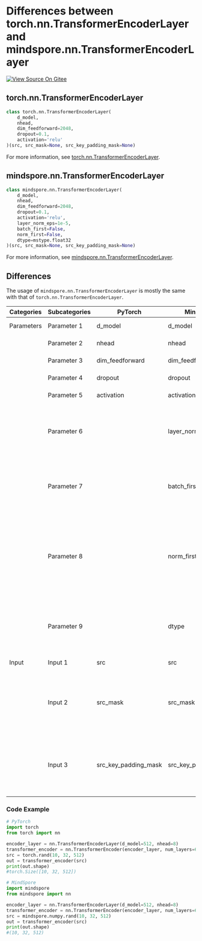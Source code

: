 # Differences between torch.nn.TransformerEncoderLayer and mindspore.nn.TransformerEncoderLayer

[![View Source On Gitee](https://mindspore-website.obs.cn-north-4.myhuaweicloud.com/website-images/r2.3.2/resource/_static/logo_source_en.svg)](https://gitee.com/mindspore/docs/blob/r2.3.2/docs/mindspore/source_en/note/api_mapping/pytorch_diff/TransformerEncoderLayer.md)

## torch.nn.TransformerEncoderLayer

```python
class torch.nn.TransformerEncoderLayer(
    d_model,
    nhead,
    dim_feedforward=2048,
    dropout=0.1,
    activation='relu'
)(src, src_mask=None, src_key_padding_mask=None)
```

For more information, see [torch.nn.TransformerEncoderLayer](https://pytorch.org/docs/1.8.1/generated/torch.nn.TransformerEncoderLayer.html).

## mindspore.nn.TransformerEncoderLayer

```python
class mindspore.nn.TransformerEncoderLayer(
    d_model,
    nhead,
    dim_feedforward=2048,
    dropout=0.1,
    activation='relu',
    layer_norm_eps=1e-5,
    batch_first=False,
    norm_first=False,
    dtype=mstype.float32
)(src, src_mask=None, src_key_padding_mask=None)
```

For more information, see [mindspore.nn.TransformerEncoderLayer](https://mindspore.cn/docs/en/r2.3.2/api_python/nn/mindspore.nn.TransformerEncoderLayer.html).

## Differences

The usage of `mindspore.nn.TransformerEncoderLayer` is mostly the same with that of `torch.nn.TransformerEncoderLayer`.

| Categories | Subcategories |PyTorch | MindSpore | Difference |
| --- | ---   | ---   | ---        |---  |
| Parameters | Parameter 1 | d_model       | d_model        | Consistent function |
|      | Parameter 2 | nhead           | nhead | Consistent function |
|      | Parameter 3 | dim_feedforward        | dim_feedforward | Consistent function |
|      | Parameter 4 | dropout        | dropout | Consistent function |
|      | Parameter 5 | activation        | activation | Consistent function |
|      | Parameter 6 |         | layer_norm_eps | In MindSpore, the value of eps can be set in LayerNorm, PyTorch does not have this function |
|      | Parameter 7 |         | batch_first | In MindSpore, first batch can be set as batch dimension, PyTorch does not have this function |
|      | Parameter 8 |         | norm_first | In MindSpore, LayerNorm can be set in between Multiheadttention Layer and FeedForward Layer or after, PyTorch does not have this function |
|      | Parameter 9 |         | dtype          | In MindSpore, dtype can be set in Parameters using 'dtype'. PyTorch does not have this function. |
| Input  | Input 1 | src            | src | Consistent function                                               |
|     | Input 2 | src_mask           | src_mask | In MindSpore, dtype can be set as float or bool Tensor; in PyTorch dtype can be set as float, byte or bool Tensor. |
|     | Input 3 | src_key_padding_mask      | src_key_padding_mask | In MindSpore, dtype can be set as float or bool Tensor; in PyTorch dtype can be set as byte or bool Tensor. |

### Code Example

```python
# PyTorch
import torch
from torch import nn

encoder_layer = nn.TransformerEncoderLayer(d_model=512, nhead=8)
transformer_encoder = nn.TransformerEncoder(encoder_layer, num_layers=6)
src = torch.rand(10, 32, 512)
out = transformer_encoder(src)
print(out.shape)
#torch.Size([10, 32, 512])

# MindSpore
import mindspore
from mindspore import nn

encoder_layer = nn.TransformerEncoderLayer(d_model=512, nhead=8)
transformer_encoder = nn.TransformerEncoder(encoder_layer, num_layers=6)
src = mindspore.numpy.rand(10, 32, 512)
out = transformer_encoder(src)
print(out.shape)
#(10, 32, 512)
```
